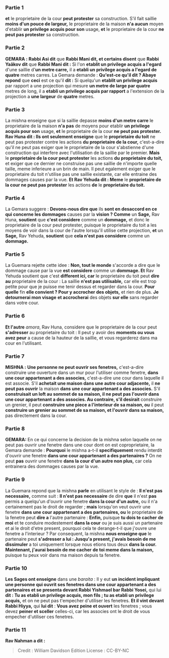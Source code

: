 
### Partie 1
<b>et</b> le proprietaire de la cour <b>peut protester</b> sa construction. S'il fait saillie <b>moins d'un pouce de largeur,</b> le proprietaire de la maison <b>n'a aucun</b> moyen d'etablir <b>un privilege acquis pour son</b> usage, <b>et</b> le proprietaire de la cour <b>ne peut pas protester</b> sa construction.

### Partie 2
<strong>GEMARA :</strong> <b>Rabbi Asi dit</b> que <b>Rabbi Mani dit, et certains disent</b> que <b>Rabbi Yaâkov dit</b> que <b>Rabbi Mani dit :</b> Si l'on <b>etablit un privilege acquis a l'egard</b> d'une saillie d'<b>un metre carre,</b> il a <b>etabli un privilege acquis a l'egard de quatre</b> metres carres. La Gemara demande : <b>Qu'est-ce qu'il dit ? Abaye repond</b> que <b>ceci</b> est ce qu'il <b>dit :</b> Si quelqu'un <b>etablit un privilege acquis</b> par rapport a une projection qui mesure <b>un metre de large par quatre</b> metres de long,</b> il a <b>etabli un privilege acquis par rapport</b> a l'extension de la projection a <b>une largeur</b> de <b>quatre</b> metres.

### Partie 3
La mishna enseigne que si la saillie depasse <b>moins d'un metre carre</b> le proprietaire de la maison <b>n'a pas</b> de moyens pour etablir <b>un privilege acquis pour son</b> usage, <b>et</b> le proprietaire de la cour <b>ne peut pas protester. Rav Huna dit : Ils ont seulement enseigne</b> que le <b>proprietaire du toit</b> ne peut pas protester contre les actions <b>du</b> <b>proprietaire de la cour,</b> c'est-a-dire qu'il ne peut pas exiger que le proprietaire de la cour s'abstienne d'une construction qui interfere avec l'utilisation de la saillie par le premier. <b>Mais</b> le <b>proprietaire de la cour peut protester</b> les actions <b>du</b> <b>proprietaire du toit,</b> et exiger que ce dernier ne construise pas une saillie de n'importe quelle taille, meme inferieure a un brin de main. Il peut egalement exiger que le proprietaire du toit n'utilise pas une saillie existante, car elle entraine des dommages causes par la vue. <b>Et Rav Yehuda dit : Meme</b> le <b>proprietaire de la cour ne peut pas protester</b> les actions <b>de</b> le <b>proprietaire du toit.</b>

### Partie 4
La Gemara suggere : <b>Devons-nous dire que</b> ils <b>sont en desaccord en ce qui concerne les dommages</b> causes par la <b>vision ? Comme</b> un <b>Sage,</b> Rav Huna, <b>soutient</b> que <b>c'est considere</b> comme un <b>dommage,</b> et donc le proprietaire de la cour peut protester, puisque le proprietaire du toit a les moyens de voir dans la cour de l'autre lorsqu'il utilise cette projection, <b>et</b> un <b>Sage,</b> Rav Yehuda, <b>soutient</b> que <b>cela n'est pas considere</b> comme un <b>dommage. </b>

### Partie 5
La Guemara rejette cette idee : <b>Non, tout le monde</b> s'accorde a dire que le dommage cause par la vue <b>est considere</b> comme un <b>dommage. Et</b> Rav Yehuda soutient que c'est <b>different ici, car</b> le proprietaire du toit peut <b>dire au</b> proprietaire de la cour : La saillie <b>n'est pas utilisable,</b> car elle est trop petite pour que je puisse me tenir dessus et regarder dans la cour. <b>Pour quelle</b> fin <b>elle convient ? Pour y accrocher des objets,</b> et rien de plus. <b>Je detournerai mon visage</b> <b>et accrocherai</b> des objets <b>sur elle</b> sans regarder dans votre cour.

### Partie 6
<b>Et l'autre</b> <i>amora</i>, Rav Huna, considere que le proprietaire de la cour peut <b>s'adresser</b> au proprietaire du toit : Il peut y avoir des <b>moments ou vous avez peur</b> a cause de la hauteur de la saillie, et vous regarderez dans ma cour en l'utilisant.

### Partie 7
<strong>MISHNA :</strong> <b>Une personne ne peut ouvrir ses fenetres,</b> c'est-a-dire construire une ouverture dans un mur pour l'utiliser comme fenetre, <b>dans une cour appartenant a des associes,</b> c'est-a-dire une cour dans laquelle il est associe. S'il <b>achetait une maison dans une autre </b> <b>cour adjacente,</b> il <b>ne peut pas ouvrir</b> la maison <b>dans une cour appartenant a des associes.</b> S'il <b>construisait un loft au sommet de sa maison, il ne peut pas l'ouvrir dans une cour appartenant a des associes. Au contraire, s'il desirait</b> construire un grenier, il peut <b>construire une piece a l'interieur de sa maison, ou</b> il peut <b>construire un grenier au sommet de sa maison, et l'ouvrir dans sa maison,</b> pas directement dans la cour.

### Partie 8
<strong>GEMARA:</strong> En ce qui concerne la decision de la mishna selon laquelle on ne peut pas ouvrir une fenetre dans une cour dont on est coproprietaire, la Gemara demande : <b>Pourquoi</b> le mishna a-t-il <b>specifiquement</b> rendu interdit d'ouvrir une fenetre <b>dans une cour appartenant a des partenaires ?</b> On ne peut <b>pas</b> ouvrir une fenetre <b>dans la cour d'un autre non plus,</b> car cela entrainera des dommages causes par la vue.

### Partie 9
La Guemara repond que la mishna <b>parle</b> en utilisant le style de : <b>Il n'est pas necessaire,</b> comme suit : <b>Il n'est pas necessaire</b> de dire <b>que</b> il n'est <b>pas</b> permis a quelqu'un d'ouvrir une fenetre <b>dans la cour d'un autre,</b> ou il n'a certainement pas le droit de regarder ; <b>mais</b> lorsqu'on veut ouvrir une fenetre <b>dans une cour appartenant a des partenaires, ou</b> le proprietaire de la fenetre peut <b>dire a</b> l'autre partenaire : <b>Enfin,</b> puisque <b>tu dois te cacher</b> <b>de moi</b> et te conduire modestement <b>dans la cour</b> ou je suis aussi un partenaire et ai le droit d'etre present, pourquoi cela te derange-t-il que j'ouvre une fenetre a l'interieur ? Par consequent, la mishna <b>nous enseigne que</b> le partenaire peut <b>s'adresser a lui : Jusqu'a present, j'avais besoin de me dissimuler</b> a toi</b> uniquement lorsque nous etions tous deux <b>dans la cour. Maintenant, j'aurai besoin de me cacher</b> <b>de toi meme dans la maison,</b> puisque tu peux voir dans ma maison depuis ta fenetre.

### Partie 10
<b>Les Sages ont enseigne</b> dans une <i>baraita</i> : Il y eut <b>un incident impliquant une personne qui ouvrit ses fenetres dans une cour appartenant a des partenaires et se presenta devant Rabbi Yishmael bar Rabbi Yosei,</b> qui lui <b>dit : Tu as etabli un privilege acquis, mon fils ; tu as etabli un privilege acquis,</b> et on ne peut pas t'empecher d'utiliser les fenetres. <b>Et il vint devant Rabbi Hiyya,</b> qui <b>lui dit</b> : <b>Vous avez peine et ouvert</b> les fenetres ; vous devez <b>peiner et sceller</b> celles-ci, car les associes ont le droit de vous empecher d'utiliser ces fenetres.

### Partie 11
<b>Rav Nahman a dit :</b>

>Credit : William Davidson Edition
>License : CC-BY-NC